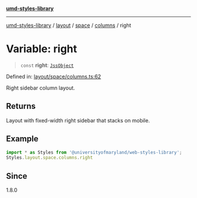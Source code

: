 [**umd-styles-library**](../../../../../../README.md)

***

[umd-styles-library](../../../../../../modules.md) / [layout](../../../../../README.md) / [space](../../../README.md) / [columns](../README.md) / right

# Variable: right

> `const` **right**: [`JssObject`](../../../../../../utilities/namespaces/transform/type-aliases/JssObject.md)

Defined in: [layout/space/columns.ts:62](https://github.com/UMD-Digital/design-system/blob/8c958a0419ab79ba8bcba0aabd12f79a69ac5834/packages/styles/source/layout/space/columns.ts#L62)

Right sidebar column layout.

## Returns

Layout with fixed-width right sidebar that stacks on mobile.

## Example

```typescript
import * as Styles from '@universityofmaryland/web-styles-library';
Styles.layout.space.columns.right
```

## Since

1.8.0
